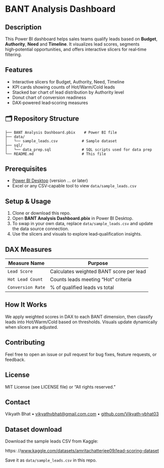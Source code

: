 # BANT Analysis Dashboard

## Description
This Power BI dashboard helps sales teams qualify leads based on **Budget**, **Authority**, **Need** and **Timeline**. It visualizes lead scores, segments high‑potential opportunities, and offers interactive slicers for real‑time filtering.

## Features
- Interactive slicers for Budget, Authority, Need, Timeline  
- KPI cards showing counts of Hot/Warm/Cold leads  
- Stacked bar chart of lead distribution by Authority level  
- Donut chart of conversion readiness  
- DAX‑powered lead‑scoring measures  


## 🗂️ Repository Structure

```text
├── BANT Analysis Dashboard.pbix    # Power BI file  
├── data/  
│   └── sample_leads.csv           # Sample dataset  
├── sql/  
│   └── data_prep.sql              # SQL scripts used for data prep  
└── README.md                      # This file  

```


## Prerequisites
- [Power BI Desktop](https://powerbi.microsoft.com/) (version … or later)  
- Excel or any CSV‑capable tool to view `data/sample_leads.csv`

## Setup & Usage
1. Clone or download this repo.  
2. Open **BANT Analysis Dashboard.pbix** in Power BI Desktop.  
3. To swap in your own data, replace `data/sample_leads.csv` and update the data source connection.  
4. Use the slicers and visuals to explore lead‑qualification insights.

## DAX Measures
| Measure Name       | Purpose                                   |
|--------------------|-------------------------------------------|
| `Lead Score`       | Calculates weighted BANT score per lead   |
| `Hot Lead Count`   | Counts leads meeting “Hot” criteria       |
| `Conversion Rate`  | % of qualified leads vs total             |

## How It Works
We apply weighted scores in DAX to each BANT dimension, then classify leads into Hot/Warm/Cold based on thresholds. Visuals update dynamically when slicers are adjusted.

## Contributing
Feel free to open an issue or pull request for bug fixes, feature requests, or feedback.

## License
MIT License (see LICENSE file) or “All rights reserved.”

## Contact
Vikyath Bhat • vikyathvbhat@gmail.com.com • [github.com/Vikyath‑vbhat03](https://github.com/Vikyath‑vbhat03)

## Dataset download

Download the sample leads CSV from Kaggle:

https: //www.kaggle.com/datasets/amritachatterjee09/lead-scoring-dataset

Save it as `data/sample_leads.csv` in this repo.


